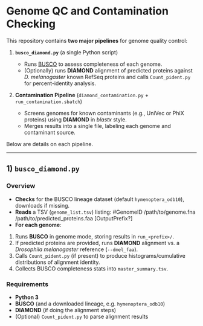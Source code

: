 
# Genome QC and Contamination Checking

This repository contains **two major pipelines** for genome quality control:

1. **`busco_diamond.py`** (a single Python script)  
   - Runs [BUSCO](https://busco.ezlab.org/) to assess completeness of each genome.  
   - (Optionally) runs **DIAMOND** alignment of predicted proteins against *D. melanogaster* known RefSeq proteins and calls `Count_pident.py` for percent-identity analysis.

2. **Contamination Pipeline** (`diamond_contamination.py` + `run_contamination.sbatch`)  
   - Screens genomes for known contaminants (e.g., UniVec or PhiX proteins) using **DIAMOND** in *blastx* style.  
   - Merges results into a single file, labeling each genome and contaminant source.

Below are details on each pipeline.

---

## 1) `busco_diamond.py`

### Overview

- **Checks** for the BUSCO lineage dataset (default `hymenoptera_odb10`), downloads if missing.
- **Reads** a TSV (`genome_list.tsv`) listing:
#GenomeID /path/to/genome.fna /path/to/predicted_proteins.faa [OutputPrefix?]
- **For each genome**:
1. Runs **BUSCO** in genome mode, storing results in `run_<prefix>/`.
2. If predicted proteins are provided, runs **DIAMOND** alignment vs. a *Drosophila melanogaster* reference (`--dmel_faa`).
3. Calls `Count_pident.py` (if present) to produce histograms/cumulative distributions of alignment identity.
4. Collects BUSCO completeness stats into `master_summary.tsv`.

### Requirements
- **Python 3**
- **BUSCO** (and a downloaded lineage, e.g. `hymenoptera_odb10`)
- **DIAMOND** (if doing the alignment steps)
- (Optional) `Count_pident.py` to parse alignment results


